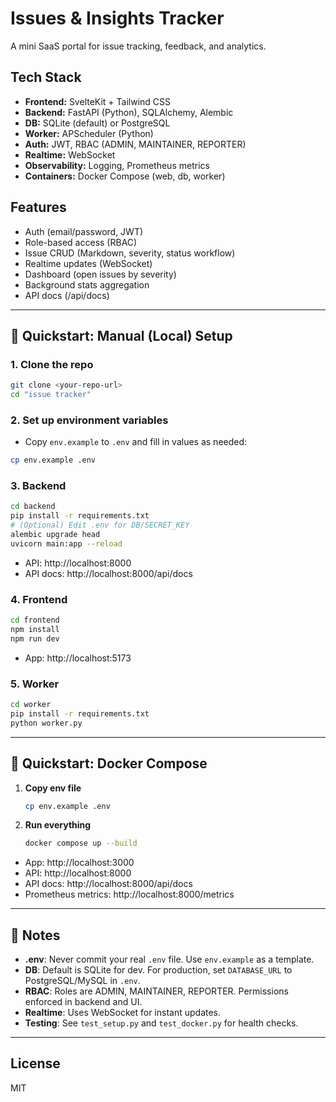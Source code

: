 # Issues & Insights Tracker

A mini SaaS portal for issue tracking, feedback, and analytics.

## Tech Stack
- **Frontend:** SvelteKit + Tailwind CSS
- **Backend:** FastAPI (Python), SQLAlchemy, Alembic
- **DB:** SQLite (default) or PostgreSQL
- **Worker:** APScheduler (Python)
- **Auth:** JWT, RBAC (ADMIN, MAINTAINER, REPORTER)
- **Realtime:** WebSocket
- **Observability:** Logging, Prometheus metrics
- **Containers:** Docker Compose (web, db, worker)

## Features
- Auth (email/password, JWT)
- Role-based access (RBAC)
- Issue CRUD (Markdown, severity, status workflow)
- Realtime updates (WebSocket)
- Dashboard (open issues by severity)
- Background stats aggregation
- API docs (/api/docs)

---

## 🚀 Quickstart: Manual (Local) Setup

### 1. **Clone the repo**
```sh
git clone <your-repo-url>
cd "issue tracker"
```

### 2. **Set up environment variables**
- Copy `env.example` to `.env` and fill in values as needed:
```sh
cp env.example .env
```

### 3. **Backend**
```sh
cd backend
pip install -r requirements.txt
# (Optional) Edit .env for DB/SECRET_KEY
alembic upgrade head
uvicorn main:app --reload
```
- API: http://localhost:8000
- API docs: http://localhost:8000/api/docs

### 4. **Frontend**
```sh
cd frontend
npm install
npm run dev
```
- App: http://localhost:5173

### 5. **Worker**
```sh
cd worker
pip install -r requirements.txt
python worker.py
```

---

## 🐳 Quickstart: Docker Compose

1. **Copy env file**
   ```sh
   cp env.example .env
   ```
2. **Run everything**
   ```sh
   docker compose up --build
   ```
- App: http://localhost:3000
- API: http://localhost:8000
- API docs: http://localhost:8000/api/docs
- Prometheus metrics: http://localhost:8000/metrics

---

## 📝 Notes
- **.env**: Never commit your real `.env` file. Use `env.example` as a template.
- **DB**: Default is SQLite for dev. For production, set `DATABASE_URL` to PostgreSQL/MySQL in `.env`.
- **RBAC**: Roles are ADMIN, MAINTAINER, REPORTER. Permissions enforced in backend and UI.
- **Realtime**: Uses WebSocket for instant updates.
- **Testing**: See `test_setup.py` and `test_docker.py` for health checks.

---

## License
MIT 